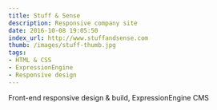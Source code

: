 ```yaml
---
title: Stuff & Sense
description: Responsive company site
date: 2016-10-08 19:05:50
index_url: http://www.stuffandsense.com
thumb: /images/stuff-thumb.jpg
tags:
- HTML & CSS
- ExpressionEngine
- Responsive design
---
```


Front-end responsive design & build, ExpressionEngine CMS